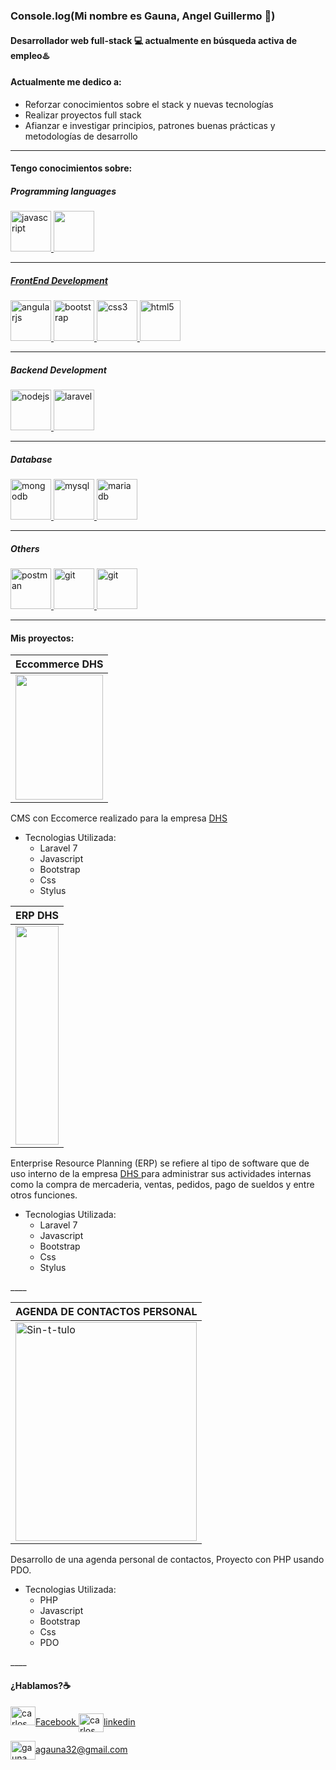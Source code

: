 ### Console.log(Mi nombre es Gauna, Angel Guillermo 👋)

#### Desarrollador web full-stack 💻 actualmente en **búsqueda activa** de empleo♨️

#### Actualmente me dedico a:

- Reforzar conocimientos sobre el stack y nuevas tecnologías
- Realizar proyectos full stack
- Afianzar e investigar principios, patrones buenas prácticas y metodologías de desarrollo
___
   
#### Tengo conocimientos sobre:


##### Programming languages

<p align="left"> 
    <a href="https://developer.mozilla.org/en-US/docs/Web/JavaScript" target="_blank"> <img src="https://cdn.jsdelivr.net/gh/devicons/devicon/icons/javascript/javascript-original.svg" alt="javascript" width="65" height="65"/> 
    <a href="https://www.php.net/" target="_blank"> <img src="https://cdn.jsdelivr.net/gh/devicons/devicon/icons/php/php-original.svg" width="65" height="65"/> 
</p>
        
____
 
##### FrontEnd Development

<p align="left>
<a href="https://angular.io" target="_blank"> <img src="https://cdn.jsdelivr.net/gh/devicons/devicon/icons/angularjs/angularjs-original.svg" alt="angularjs" width="65" height="65"/> </a> 
<a href="https://getbootstrap.com" target="_blank"> <img src="https://cdn.jsdelivr.net/gh/devicons/devicon/icons/bootstrap/bootstrap-original.svg" alt="bootstrap" width="65" height="65"/> </a> 
<a href="https://www.w3schools.com/css/" target="_blank"> <img src="https://cdn.jsdelivr.net/gh/devicons/devicon/icons/css3/css3-original.svg" alt="css3" width="65" height="65"/> </a> 
<a href="https://es.reactjs.org/" target="_blank"> <img src="https://cdn.jsdelivr.net/gh/devicons/devicon/icons/react/react-original.svg" alt="html5" width="65" height="65"/> </a> 
</p>


____


##### Backend Development
<p align="left"> 
               <a href="https://nodejs.org" target="_blank"> <img src="https://cdn.jsdelivr.net/gh/devicons/devicon/icons/nodejs/nodejs-original-wordmark.svg" alt="nodejs" width="65" height="65"/> </a> 
               <a href="https://laravel.com/" target="_blank"> <img src="https://cdn.jsdelivr.net/gh/devicons/devicon/icons/laravel/laravel-plain-wordmark.svg" alt="laravel" width="65" height="65"/> </a>
</p>


_____

##### Database
<p align="left"> 
<a href="https://www.postgresql.org/" target="_blank"> <img src="https://cdn.jsdelivr.net/gh/devicons/devicon/icons/postgresql/postgresql-original.svg" alt="mongodb" width="65" height="65"/> </a>
<a href="https://www.mysql.com/" target="_blank"> <img src="https://cdn.jsdelivr.net/gh/devicons/devicon/icons/mysql/mysql-original.svg" alt="mysql" width="65" height="65"/> </a> 
<a href="https://mariadb.org/" target="_blank"> <img src="https://www.vectorlogo.zone/logos/mariadb/mariadb-icon.svg" alt="mariadb" width="65" height="65"/> </a>
 </p>

____

 ##### Others
 
 <p align="left"> 
    <a href="https://postman.com" target="_blank"> <img src="https://www.vectorlogo.zone/logos/getpostman/getpostman-icon.svg" alt="postman" width="65" height="65"/> </a>
    <a href="https://git-scm.com/" target="_blank"> <img src="https://cdn.jsdelivr.net/gh/devicons/devicon/icons/github/github-original-wordmark.svg" alt="git" width="65" height="65"/>  </a>
    <a href="https://git-scm.com/" target="_blank"> <img src="https://cdn.jsdelivr.net/gh/devicons/devicon/icons/gitlab/gitlab-original-wordmark.svg" alt="git" width="65" height="65"/>  </a>
 
 </p>

____

#### Mis proyectos:

| Eccommerce DHS  |
|---|
| <a href="https://gitlab.com/gzangel/eccomercedhs" target="_blank"> <img src="https://i.ibb.co/rdm7Zg5/Sin-t-tulo.png" width="100%" height="200"/> </a> 
   CMS con Eccomerce realizado para la empresa <a href ="https://www.facebook.com/dhstienda?_rdc=1&_rdr"> DHS </a>  
   - Tecnologias Utilizada:
      - Laravel 7
      - Javascript
      - Bootstrap
      - Css
      - Stylus
   </p>
                                                                                                                                                 
| ERP DHS  |
|---|
| <a href="https://github.com/gzangel19/ErpDhs" target="_blank"> <img src="https://i.ibb.co/qngTKQR/7.png" width="100%" height="350px"/> </a> 
   Enterprise Resource Planning (ERP) se refiere al tipo de software que de uso interno de la empresa <a href ="https://www.facebook.com/dhstienda?_rdc=1&_rdr"> DHS </a> para administrar sus actividades internas como la compra de mercaderia, ventas, pedidos, pago de sueldos y entre otros funciones.

   - Tecnologias Utilizada:
      - Laravel 7
      - Javascript
      - Bootstrap
      - Css
      - Stylus
   </p>
____

| AGENDA DE CONTACTOS PERSONAL |
|---|
| <a href="https://github.com/gzangel19/Agenda-Personal" target="_blank"> <img src="https://i.ibb.co/khQFNvf/Sin-t-tulo.png" alt="Sin-t-tulo" border="0" width="100%" height="350px"/> </a> 
   
   Desarrollo de una agenda personal de contactos, Proyecto con PHP usando PDO.

   - Tecnologias Utilizada:
      - PHP
      - Javascript
      - Bootstrap
      - Css
      - PDO
   </p>
____



#### ¿Hablamos?☕️

<p align="left">
  
  <a href="https://www.linkedin.com/in/angel-guillermo-gauna-90676110a" target="blank">
    <img src="https://cdn.jsdelivr.net/gh/devicons/devicon/icons/facebook/facebook-original.svg" alt="carlos salvador díaz" height="30" width="40" />Facebook
  </a>

  <a href="https://www.linkedin.com/in/angel-guillermo-gauna-90676110a" target="blank">
    <img align="center" src="https://cdn.jsdelivr.net/npm/simple-icons@3.0.1/icons/linkedin.svg" alt="carlos salvador díaz" height="30" width="40" />linkedin
  </a>

  <a href="mailto:agauna32@gmail.com " target="blank"><img align="center" src="https://cdn.jsdelivr.net/npm/simple-icons@3.0.1/icons/gmail.svg" alt="gauna angel guillermo" height="30" width="40" />agauna32@gmail.com
  </a>

</p>
